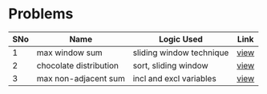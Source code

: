 # Problems

SNo | Name | Logic Used | Link |
----|------|------------|------|
1 | max window sum | sliding window technique | [view](max_window_sum.cpp)
2 | chocolate distribution | sort, sliding window | [view](chocolate_distribution.cpp)
3 | max non-adjacent sum | incl and excl variables | [view](max_sum_non_adjacent.cpp)